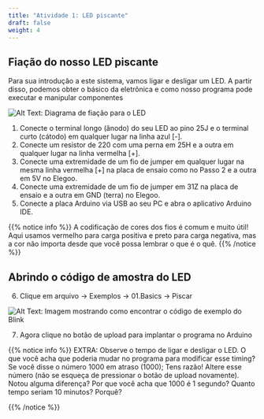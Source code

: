 ```yaml
---
title: "Atividade 1: LED piscante"
draft: false
weight: 4
---
```


## Fiação do nosso LED piscante

Para sua introdução a este sistema, vamos ligar e desligar um LED. A partir disso, podemos obter o básico da eletrônica e como nosso programa pode executar e manipular componentes

![Alt Text: Diagrama de fiação para o LED](../img/act1_LED1.png)

1. Conecte o terminal longo (ânodo) do seu LED ao pino 25J e o terminal curto (cátodo) em qualquer lugar na linha azul [-].
2. Conecte um resistor de 220 com uma perna em 25H e a outra em qualquer lugar na linha vermelha [+].
3. Conecte uma extremidade de um fio de jumper em qualquer lugar na mesma linha vermelha [+] na placa de ensaio como no Passo 2 e a outra em 5V no Elegoo.
4. Conecte uma extremidade de um fio de jumper em 31Z na placa de ensaio e a outra em GND (terra) no Elegoo.
5. Conecte a placa Arduino via USB ao seu PC e abra o aplicativo Arduino IDE.

{{% notice info %}}
A codificação de cores dos fios é comum e muito útil! Aqui usamos vermelho para carga positiva e preto para carga negativa, mas a cor não importa desde que você possa lembrar o que é o quê.
 {{% /notice %}}

## Abrindo o código de amostra do LED

6. Clique em arquivo -> Exemplos -> 01.Basics -> Piscar

![Alt Text: Imagem mostrando como encontrar o código de exemplo do Blink](../img/Blink-sample-code.png)

7. Agora clique no botão de upload para implantar o programa no Arduino

{{% notice info %}}
EXTRA: Observe o tempo de ligar e desligar o LED. O que você acha que poderia mudar no programa para modificar esse timing?
Se você disse o número 1000 em atraso (1000); Tens razão!
Altere esse número (não se esqueça de pressionar o botão de upload novamente).
Notou alguma diferença? Por que você acha que 1000 é 1 segundo? Quanto tempo seriam 10 minutos? Porquê?

{{% /notice %}}

